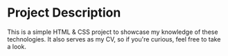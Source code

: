 # Project Description <br/>
This is a simple HTML & CSS project to showcase my knowledge of these technologies. It also serves as my CV, so if you're curious, feel free to take a look.
 
